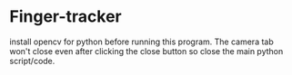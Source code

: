 # Finger-tracker
install opencv for python before running this program.
The camera tab won't close even after clicking the close button so close the main python script/code.
